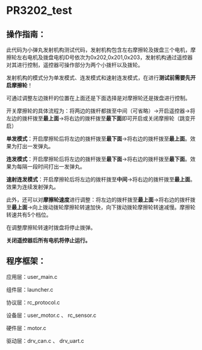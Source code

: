 # PR3202_test

## 操作指南：

此代码为小弹丸发射机构测试代码，发射机构包含左右摩擦轮及拨盘三个电机，摩擦轮左右电机及拨盘电机ID号依次为0x202,0x201,0x203，发射机构通过遥控器对其进行控制，遥控器可操作部分为两个小拨杆以及拨轮。

发射机构的模式分为单发模式、连发模式和速射连发模式，在进行**测试前需要先开启摩擦轮**！

可通过调整左边拨杆的位置在上面还是下面选择是对摩擦轮还是拨盘进行控制。

开关摩擦轮的具体流程为：将两边的拨杆都拨至中间（可省略）->开启遥控器->将左边的拨杆拨至**最上面**->将右边的拨杆拨至**最下面**即可开启或关闭摩擦轮（跳变开启）

**单发模式**：开启摩擦轮后将左边的拨杆拨至**最下面**->将右边的拨杆拨至**最上面**。效果为打出一发弹丸。

**连发模式**：开启摩擦轮后将左边的拨杆拨至**最下面**->将右边的拨杆拨至**最下面**。效果为每隔一段时间打出一发弹丸。

**速射连发模式**：开启摩擦轮后将左边的拨杆拨至**中间**->将右边的拨杆拨至**最上面**。效果为连续发射弹丸。

此外，还可以对**摩擦轮速度**进行调整：将左边的拨杆拨至**最上面**->将右边的拨杆拨至**最上面**->向上拨动拨轮摩擦轮转速加快，向下拨动拨轮摩擦轮转速减慢。摩擦轮转速共有5个档位。

在调整摩擦轮转速时拨盘将停止拨弹。

**关闭遥控器后所有电机将停止运行。**

## 程序框架：

应用层：user_main.c

组件层：launcher.c

协议层：rc_protocol.c

设备层：user_motor.c 、 rc_sensor.c

硬件层：motor.c

驱动层：drv_can.c 、 drv_uart.c
